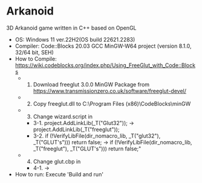 # Arkanoid
3D Arkanoid game written in C++ based on OpenGL
- OS: Windows 11 ver.22H2(OS build 22621.2283)
- Compiler: Code::Blocks 20.03 GCC MinGW-W64 project (version 8.1.0, 32/64 bit, SEH)
- How to Compile: https://wiki.codeblocks.org/index.php/Using_FreeGlut_with_Code::Blocks
  - 1. Download freeglut 3.0.0 MinGW Package from https://www.transmissionzero.co.uk/software/freeglut-devel/
  - 2. Copy freeglut.dll to C:\Program Files (x86)\CodeBlocks\minGW
  - 3. Change wizard.script in 
    - 3-1. project.AddLinkLib(_T("Glut32")); -> project.AddLinkLib(_T("freeglut"));
    - 3-2. if (!VerifyLibFile(dir_nomacro_lib, _T("glut32"), _T("GLUT's"))) return false; -> if (!VerifyLibFile(dir_nomacro_lib, _T("freeglut"), _T("GLUT's"))) return false;"
  - 4. Change glut.cbp in
    - 4-1. <Add library="Glut32" /> -> <Add library="freeglut" />
- How to run: Execute 'Build and run'
